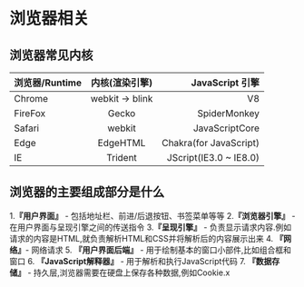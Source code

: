 # 浏览器相关
## 浏览器常见内核
浏览器/Runtime|内核(渲染引擎)|JavaScript 引擎
---|:--:|---:
Chrome|webkit -> blink |V8
FireFox|Gecko|SpiderMonkey
Safari|webkit|JavaScriptCore
Edge|EdgeHTML|Chakra(for JavaScript)
IE|Trident|JScript(IE3.0 ~ IE8.0)
 
## 浏览器的主要组成部分是什么

  1.**『用户界面』** - 包括地址栏、前进/后退按钮、书签菜单等等
  2.**『浏览器引擎』** - 在用户界面与呈现引擎之间的传送指令
  3.**『呈现引擎』** - 负责显示请求内容.例如请求的内容是HTML,就负责解析HTML和CSS并将解析后的内容展示出来
  4. **『网络』**- 网络请求
  5. **『用户界面后端』** - 用于绘制基本的窗口小部件,比如组合框和窗口
  6. **『JavaScript解释器』** - 用于解析和执行JavaScript代码
  7. **『数据存储』** - 持久层,浏览器需要在硬盘上保存各种数据,例如Cookie.x

